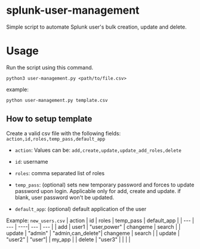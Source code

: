 # splunk-user-management
Simple script to automate Splunk user's bulk creation, update and delete.

# Usage
Run the script using this command.

`python3 user-management.py <path/to/file.csv>`

example:

```bash
python user-management.py template.csv
```

## How to setup template
Create a valid csv file with the following fields: `action,id,roles,temp_pass,default_app`

- `action`: Values can be: `add,create,update,update_add_roles,delete`

- `id`: username

- `roles`: comma separated list of roles

- `temp_pass`: (optional) sets new temporary password and forces to update password upon login. Applicable only for add, create and update. if blank, user password won't be updated. 

- `default_app`: (optional) default application of the user


Example: `new_users.csv`
| action | id | roles | temp_pass | default_app |
| --- | --- | ----| --- | --- |
| add | user1 | "user,power" | changeme | search |
| update | "admin" | "admin,can_delete"| changeme | search |
| update | "user2" | "user"|  | my_app |
| delete | "user3" | | | |
